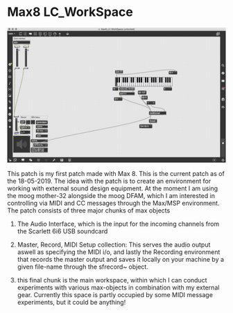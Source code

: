 # Max8 LC_WorkSpace
![](https://github.com/L4COUR/L4COUR_Max-Patchers/blob/master/Max%20Projects/02_Max8-LC_WorkSpace/media/Max8-LC_WorkSpace%20Patch.png)

This patch is my first patch made with Max 8. This is the current patch as of the 18-05-2019. The idea with the patch is to create an environment for working with external sound design equipment. At the moment I am using the moog mother-32 alongside the moog DFAM, which I am interested in controlling via MIDI and CC messages through the Max/MSP environment. The patch consists of three major chunks of max objects
1) The Audio Interface, which is the input for the incoming channels from the Scarlett 6i6 USB soundcard </br>

2) Master, Record, MIDI Setup collection: This serves the audio output aswell as specifying the MIDI i/o, and lastly the Recording environment that records the master output and saves it locally on your machine by a given file-name through the sfrecord~ object. </br>

3) this final chunk is the main workspace, within which I can conduct experiments with various max-objects in combination with my external gear. Currently this space is partly occupied by some MIDI message experiments, but it could be anything! </br>
